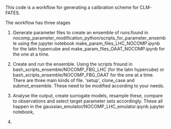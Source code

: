 This code is a workflow for generating a calibration scheme for CLM-FATES.

The workflow has three stages

1. Generate parameter files to create an ensemble of runs:found in
 nocomp_parameter_modification_python/scripts_for_parameter_ensemble using the jupyter notebook make_param_files_LHC_NOCOMP.ipynb for the latin hypercube and make_param_files_OAAT_NOCOMP.ipynb for the one at a time.  

2. Create and run the ensemble. Using the scripts fround in bash_scripts_ensemble/NOCOMP_FBG_LHC
 (for the latin hypercube) or bash_scripts_ensemble/NOCOMP_FBG_OAAT for the one at a time.
   There are three main kinds of file. 'setup', clone_case and submot_ensemble. These need to be modified according to your needs. 

3. Analyse the output, create surrogate models, resample these, compare to observations and select target parameter sets accordingly. These all happen in the
gaussian_emulator/NOCOMP_LHC_emulator.ipynb jupyter notebook, 
5.  
